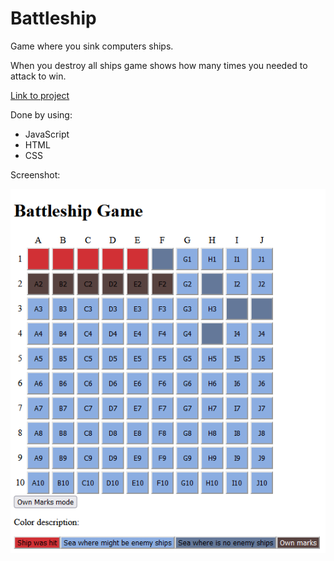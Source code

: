 # Battleship

Game where you sink computers ships.  

When you destroy all ships game shows how many times you needed to attack to win.  

[Link to project](https://github.com/MissAlways/Battleship)  
  
Done by using:

- JavaScript
- HTML
- CSS

Screenshot:

![alt text](https://github.com/MissAlways/Portfolio/blob/main/Battleship/screenshot.png?raw=true)
